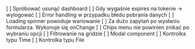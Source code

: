 [ ] Spróbować usunąć dashboard
[ ] Gdy wygaśnie expires na tokenie -> wylogować
[ ] Error handling w przypadku błedu pobrania danych
[ ] Loading spinner powoduje wariowanie
[ ] Za dużo zapytań po wysłaniu formularza. Wykonuje się onChange
[ ] Chips menu nie powinien znikać po wybraniu opcji
[ ] Filtrowanie na gridzie
[ ] Modal component
[ ] Kontrolka typu Time
[ ] Kontrolka typu File
